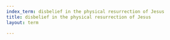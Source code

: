 ```yaml
---
index_term: disbelief in the physical resurrection of Jesus
title: disbelief in the physical resurrection of Jesus
layout: term

---
```

